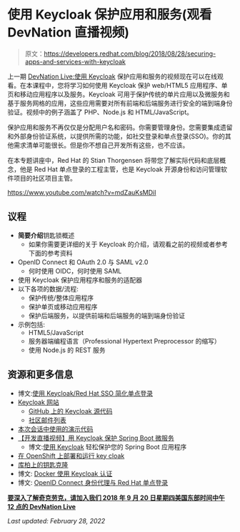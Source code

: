 # 使用 Keycloak 保护应用和服务(观看 DevNation 直播视频)

> 原文：<https://developers.redhat.com/blog/2018/08/28/securing-apps-and-services-with-keycloak>

上一期 [DevNation Live:使用 Keycloak](https://developers.redhat.com/videos/youtube/mdZauKsMDiI/) 保护应用和服务的视频现在可以在线观看。在本课程中，您将学习如何使用 Keycloak 保护 web/HTML5 应用程序、单页和移动应用程序以及服务。Keycloak 可用于保护传统的单片应用以及微服务和基于服务网格的应用，这些应用需要对所有前端和后端服务进行安全的端到端身份验证。视频中的例子涵盖了 PHP、Node.js 和 HTML/JavaScript。

保护应用和服务不再仅仅是分配用户名和密码。你需要管理身份。您需要集成遗留和外部身份验证系统，以提供所需的功能，如社交登录和单点登录(SSO)。你的其他需求清单可能很长。但是你不想自己开发所有这些，也不应该。

在本专题讲座中，Red Hat 的 Stian Thorgensen 将带您了解实际代码和底层概念，他是 Red Hat 单点登录的工程主管，也是 Keycloak 开源身份和访问管理软件项目的社区项目主管。

https://www.youtube.com/watch?v=mdZauKsMDiI

## 议程

*   **简要介绍**钥匙锁概述
    *   如果你需要更详细的关于 Keycloak 的介绍，请观看之前的视频或者参考下面的参考资料
*   OpenID Connect 和 OAuth 2.0 与 SAML v2.0
    *   何时使用 OIDC，何时使用 SAML
*   使用 Keycloak 保护应用程序和服务的适配器
*   以下各项的数据/流程:
    *   保护传统/整体应用程序
    *   保护单页或移动应用程序
    *   保护后端服务，以提供前端和后端服务的端到端身份验证
*   示例包括:
    *   HTML5/JavaScript
    *   服务器端编程语言（Professional Hypertext Preprocessor 的缩写）
    *   使用 Node.js 的 REST 服务

## 资源和更多信息

*   博文:[使用 Keycloak/Red Hat SSO 简化单点登录](https://developers.redhat.com/blog/2018/03/19/sso-made-easy-keycloak-rhsso/)
*   [Keycloak 网站](https://www.keycloak.org/)
    *   [GitHub 上的 Keycloak 源代码](https://github.com/keycloak/keycloak)
    *   [社区邮件列表](https://lists.jboss.org/mailman/listinfo/keycloak-user)
*   [本次会话中使用的演示代码](https://github.com/stianst/keycloak-demo)
*   [【开发直播视频】用 Keycloak 保护 Spring Boot 微服务](https://developers.redhat.com/videos/youtube/Bdg_DjuoX0A/)
    *   博文:[使用 Keycloak](https://developers.redhat.com/blog/2017/05/25/easily-secure-your-spring-boot-applications-with-keycloak/) 轻松保护您的 Spring Boot 应用程序
*   [在 OpenShift 上部署和运行 key cloak](https://www.keycloak.org/getting-started/getting-started-openshift)
*   [库柏上的钥匙克隆](https://www.keycloak.org/getting-started/getting-started-kube)
*   博文: [Docker 使用 Keycloak 认证](https://developers.redhat.com/blog/2017/10/31/docker-authentication-keycloak/)
*   博文: [OpenID Connect 身份代理与 Red Hat 单点登录](https://developers.redhat.com/blog/2017/10/18/openid-connect-identity-brokering-red-hat-single-sign/)

**[要深入了解奇克劳克，请加入我们 2018 年 9 月 20 日星期四美国东部时间中午 12 点的 DevNation Live](https://onlinexperiences.com/scripts/Server.nxp?LASCmd=AI:4;F:QS!10100&ShowUUID=8FC0547D-4520-4A7C-A434-4461886E3D3B)**

*Last updated: February 28, 2022*